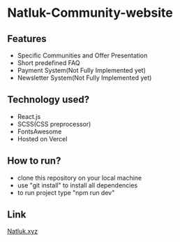 # Natluk-Community-website

## Features
- Specific Communities and Offer Presentation
- Short predefined FAQ
- Payment System(Not Fully Implemented yet)
- Newsletter System(Not Fully Implemented yet)


## Technology used?
- React.js
- SCSS(CSS preprocessor)
- FontsAwesome
- Hosted on Vercel

## How to run?
- clone this repository on your local machine
- use "git install" to install all dependencies
- to run project type "npm run dev"

## Link
[Natluk.xyz](https://www.natluk.xyz/)
